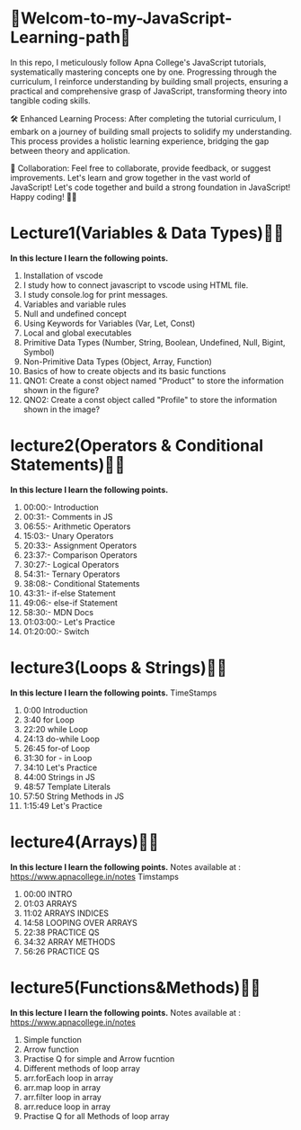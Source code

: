 # 🚀Welcom-to-my-JavaScript-Learning-path🚀
In this repo, I meticulously follow Apna College's JavaScript tutorials, systematically mastering concepts one by one. Progressing through the curriculum, I reinforce understanding by building small projects, ensuring a practical and comprehensive grasp of JavaScript, transforming theory into tangible coding skills.

🛠️ Enhanced Learning Process:
After completing the tutorial curriculum, I embark on a journey of building small projects to solidify my understanding. This process provides a holistic learning experience, bridging the gap between theory and application.

🤝 Collaboration:
Feel free to collaborate, provide feedback, or suggest improvements. Let's learn and grow together in the vast world of JavaScript!
Let's code together and build a strong foundation in JavaScript! Happy coding! 🚀✨

# Lecture1(Variables & Data Types)🚀✨
<strong>In this lecture I learn the following points.</strong>
1. Installation of vscode
2. I study how to connect javascript to vscode using HTML file.
3. I study console.log for print messages.
4. Variables and variable rules
5. Null and undefined concept
6. Using Keywords for Variables (Var, Let, Const)
7. Local and global executables
8. Primitive Data Types (Number, String, Boolean, Undefined, Null, Bigint, Symbol)
9. Non-Primitive Data Types (Object, Array, Function)
10. Basics of how to create objects and its basic functions
11. QNO1: Create a const object named "Product" to store the information shown in the figure?
12. QNO2: Create a const object called "Profile" to store the information shown in the image?

# lecture2(Operators & Conditional Statements)🚀✨
<strong>In this lecture I learn the following points.</strong>
1. 00:00:- Introduction
2. 00:31:- Comments in JS
3. 06:55:- Arithmetic Operators
4. 15:03:- Unary Operators
5. 20:33:- Assignment Operators
6. 23:37:- Comparison Operators
7. 30:27:- Logical Operators
8. 54:31:- Ternary Operators
9. 38:08:- Conditional Statements 
10. 43:31:- if-else Statement
11. 49:06:- else-if Statement
12. 58:30:- MDN Docs
13. 01:03:00:- Let's Practice
14. 01:20:00:- Switch


# lecture3(Loops & Strings)🚀✨
<strong>In this lecture I learn the following points.</strong>
TimeStamps
1. 0:00 Introduction
2. 3:40 for Loop
3. 22:20 while Loop
4. 24:13 do-while Loop
5. 26:45 for-of Loop
6. 31:30 for - in Loop
7. 34:10 Let's Practice 
8. 44:00 Strings in JS
9. 48:57 Template Literals 
10. 57:50 String Methods in JS
11. 1:15:49 Let's Practice



# lecture4(Arrays)🚀✨
<strong>In this lecture I learn the following points.</strong>
Notes available at :  https://www.apnacollege.in/notes
Timstamps
1. 00:00 INTRO
2. 01:03 ARRAYS
3. 11:02 ARRAYS INDICES
4. 14:58 LOOPING OVER ARRAYS
5. 22:38 PRACTICE QS
6. 34:32 ARRAY METHODS 
7. 56:26 PRACTICE QS



# lecture5(Functions&Methods)🚀✨
<strong>In this lecture I learn the following points.</strong>
 Notes available at :  https://www.apnacollege.in/notes
 1. Simple function 
 2. Arrow function
 3. Practise Q for simple and Arrow fucntion
 3. Different methods of loop array
 4. arr.forEach loop in array
 5. arr.map loop in array
 6. arr.filter loop in array
 7. arr.reduce loop in array 
 8. Practise Q for all Methods of loop array

